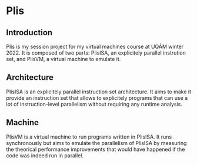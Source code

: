 # Plis

## Introduction

Plis is my session project for my virtual machines course at UQÀM winter 2022. It is composed of two parts: PlisISA, an explicitely parallel instrution set, and PlisVM, a virtual machine to emulate it.

## Architecture

PlisISA is an explicitely parallel instruction set architecture. It aims to make it provide an instruction set that allows to explicitely programs that can use a lot of instruction-level parallelism without requiring any runtime analysis.

## Machine

PlisVM is a virtual machine to run programs written in PlisISA. It runs synchronously but aims to emulate the parallelism of PlisISA by measuring the theorical performance improvements that would have happened if the code was indeed run in parallel.
